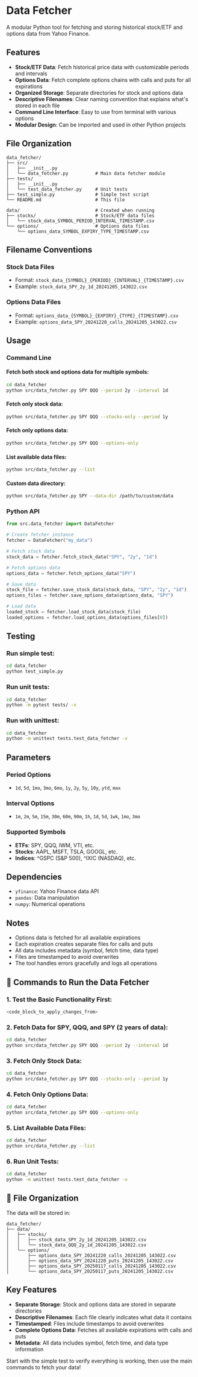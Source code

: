 # Data Fetcher

A modular Python tool for fetching and storing historical stock/ETF and options data from Yahoo Finance.

## Features

- **Stock/ETF Data**: Fetch historical price data with customizable periods and intervals
- **Options Data**: Fetch complete options chains with calls and puts for all expirations
- **Organized Storage**: Separate directories for stock and options data
- **Descriptive Filenames**: Clear naming convention that explains what's stored in each file
- **Command Line Interface**: Easy to use from terminal with various options
- **Modular Design**: Can be imported and used in other Python projects

## File Organization

```
data_fetcher/
├── src/
│   ├── __init__.py
│   └── data_fetcher.py          # Main data fetcher module
├── tests/
│   ├── __init__.py
│   └── test_data_fetcher.py     # Unit tests
├── test_simple.py               # Simple test script
└── README.md                    # This file

data/                            # Created when running
├── stocks/                      # Stock/ETF data files
│   └── stock_data_SYMBOL_PERIOD_INTERVAL_TIMESTAMP.csv
└── options/                     # Options data files
    └── options_data_SYMBOL_EXPIRY_TYPE_TIMESTAMP.csv
```

## Filename Conventions

### Stock Data Files
- Format: `stock_data_{SYMBOL}_{PERIOD}_{INTERVAL}_{TIMESTAMP}.csv`
- Example: `stock_data_SPY_2y_1d_20241205_143022.csv`

### Options Data Files
- Format: `options_data_{SYMBOL}_{EXPIRY}_{TYPE}_{TIMESTAMP}.csv`
- Example: `options_data_SPY_20241220_calls_20241205_143022.csv`

## Usage

### Command Line

#### Fetch both stock and options data for multiple symbols:
```bash
cd data_fetcher
python src/data_fetcher.py SPY QQQ --period 2y --interval 1d
```

#### Fetch only stock data:
```bash
python src/data_fetcher.py SPY QQQ --stocks-only --period 1y
```

#### Fetch only options data:
```bash
python src/data_fetcher.py SPY QQQ --options-only
```

#### List available data files:
```bash
python src/data_fetcher.py --list
```

#### Custom data directory:
```bash
python src/data_fetcher.py SPY --data-dir /path/to/custom/data
```

### Python API

```python
from src.data_fetcher import DataFetcher

# Create fetcher instance
fetcher = DataFetcher("my_data")

# Fetch stock data
stock_data = fetcher.fetch_stock_data("SPY", "2y", "1d")

# Fetch options data
options_data = fetcher.fetch_options_data("SPY")

# Save data
stock_file = fetcher.save_stock_data(stock_data, "SPY", "2y", "1d")
options_files = fetcher.save_options_data(options_data, "SPY")

# Load data
loaded_stock = fetcher.load_stock_data(stock_file)
loaded_options = fetcher.load_options_data(options_files[0])
```

## Testing

### Run simple test:
```bash
cd data_fetcher
python test_simple.py
```

### Run unit tests:
```bash
cd data_fetcher
python -m pytest tests/ -v
```

### Run with unittest:
```bash
cd data_fetcher
python -m unittest tests.test_data_fetcher -v
```

## Parameters

### Period Options
- `1d`, `5d`, `1mo`, `3mo`, `6mo`, `1y`, `2y`, `5y`, `10y`, `ytd`, `max`

### Interval Options
- `1m`, `2m`, `5m`, `15m`, `30m`, `60m`, `90m`, `1h`, `1d`, `5d`, `1wk`, `1mo`, `3mo`

### Supported Symbols
- **ETFs**: SPY, QQQ, IWM, VTI, etc.
- **Stocks**: AAPL, MSFT, TSLA, GOOGL, etc.
- **Indices**: ^GSPC (S&P 500), ^IXIC (NASDAQ), etc.

## Dependencies

- `yfinance`: Yahoo Finance data API
- `pandas`: Data manipulation
- `numpy`: Numerical operations

## Notes

- Options data is fetched for all available expirations
- Each expiration creates separate files for calls and puts
- All data includes metadata (symbol, fetch time, data type)
- Files are timestamped to avoid overwrites
- The tool handles errors gracefully and logs all operations

## 🚀 Commands to Run the Data Fetcher

### 1. **Test the Basic Functionality First:**
```bash
<code_block_to_apply_changes_from>
```

### 2. **Fetch Data for SPY, QQQ, and SPY (2 years of data):**
```bash
cd data_fetcher
python src/data_fetcher.py SPY QQQ --period 2y --interval 1d
```

### 3. **Fetch Only Stock Data:**
```bash
cd data_fetcher
python src/data_fetcher.py SPY QQQ --stocks-only --period 1y
```

### 4. **Fetch Only Options Data:**
```bash
cd data_fetcher
python src/data_fetcher.py SPY QQQ --options-only
```

### 5. **List Available Data Files:**
```bash
cd data_fetcher
python src/data_fetcher.py --list
```

### 6. **Run Unit Tests:**
```bash
cd data_fetcher
python -m unittest tests.test_data_fetcher -v
```

## 📁 File Organization

The data will be stored in:
```
data_fetcher/
├── data/
│   ├── stocks/
│   │   ├── stock_data_SPY_2y_1d_20241205_143022.csv
│   │   └── stock_data_QQQ_2y_1d_20241205_143022.csv
│   └── options/
│       ├── options_data_SPY_20241220_calls_20241205_143022.csv
│       ├── options_data_SPY_20241220_puts_20241205_143022.csv
│       ├── options_data_SPY_20250117_calls_20241205_143022.csv
│       └── options_data_SPY_20250117_puts_20241205_143022.csv
```

##  Key Features

- **Separate Storage**: Stock and options data are stored in separate directories
- **Descriptive Filenames**: Each file clearly indicates what data it contains
- **Timestamped**: Files include timestamps to avoid overwrites
- **Complete Options Data**: Fetches all available expirations with calls and puts
- **Metadata**: All data includes symbol, fetch time, and data type information

Start with the simple test to verify everything is working, then use the main commands to fetch your data!
